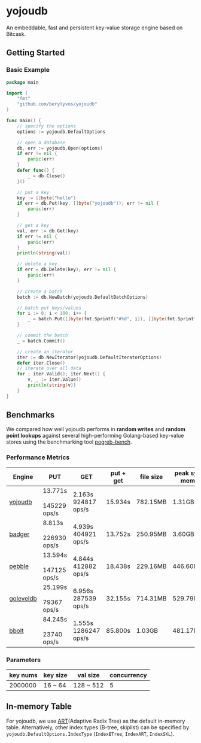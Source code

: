 # yojoudb
An embeddable, fast and persistent key-value storage engine based on Bitcask.

## Getting Started

### Basic Example
```go
package main

import (
	"fmt"
	"github.com/berylyvos/yojoudb"
)

func main() {
	// specify the options
	options := yojoudb.DefaultOptions

	// open a database
	db, err := yojoudb.Open(options)
	if err != nil {
		panic(err)
	}
	defer func() {
		_ = db.Close()
	}()

	// put a key
	key := []byte("hello")
	if err = db.Put(key, []byte("yojoudb")); err != nil {
		panic(err)
	}

	// get a key
	val, err := db.Get(key)
	if err != nil {
		panic(err)
	}
	println(string(val))

	// delete a key
	if err = db.Delete(key); err != nil {
		panic(err)
	}

	// create a batch
	batch := db.NewBatch(yojoudb.DefaultBatchOptions)

	// batch put keys/values
	for i := 0; i < 100; i++ {
		_ = batch.Put([]byte(fmt.Sprintf("#%d", i)), []byte(fmt.Sprintf("yojoudb-%d", i)))
	}

	// commit the batch
	_ = batch.Commit()

	// create an iterator
	iter := db.NewIterator(yojoudb.DefaultIteratorOptions)
	defer iter.Close()
	// iterate over all data
	for ; iter.Valid(); iter.Next() {
		v, _ := iter.Value()
		println(string(v))
	}
}
```

## Benchmarks

We compared how well yojoudb performs in **random writes** and **random point lookups** against several high-performing Golang-based key-value stores using the benchmarking tool [pogreb-bench](https://github.com/akrylysov/pogreb-bench).

### Performance Metrics

| Engine                                           | PUT                                | GET                                 | put + get | file size | peak sys mem |
|--------------------------------------------------|------------------------------------|-------------------------------------|-----------|-----------|--------------|
| [yojoudb](https://github.com/berylyvos/yojoudb)  | 13.771s  &nbsp;&nbsp; 145229 ops/s | 2.163s &nbsp;&nbsp;   924817 ops/s  | 15.934s   | 782.15MB  | 1.31GB       |
| [badger](https://github.com/dgraph-io/badger)    | 8.813s   &nbsp;&nbsp; 226930 ops/s | 4.939s  &nbsp;&nbsp;   404921 ops/s | 13.752s   | 250.95MB  | 3.60GB       |
| [pebble](https://github.com/cockroachdb/pebble)  | 13.594s  &nbsp;&nbsp; 147125 ops/s | 4.844s  &nbsp;&nbsp;   412882 ops/s | 18.438s   | 229.16MB  | 446.60MB     |
| [goleveldb](https://github.com/syndtr/goleveldb) | 25.199s  &nbsp;&nbsp;  79367 ops/s | 6.956s &nbsp;&nbsp;   287539 ops/s  | 32.155s   | 714.31MB  | 529.79MB     |
| [bbolt](https://github.com/etcd-io/bbolt)        | 84.245s  &nbsp;&nbsp;  23740 ops/s | 1.555s &nbsp;&nbsp;   1286247 ops/s | 85.800s   | 1.03GB    | 481.17MB     |

### Parameters

| key nums  | key size | val size  | concurrency |
|-----------|----------|-----------|-------------|
| 2000000   | 16 ~ 64  | 128 ~ 512 | 5           |

## In-memory Table

For yojoudb, we use [ART](https://github.com/plar/go-adaptive-radix-tree)(Adaptive Radix Tree) as the default in-memory table. Alternatively, other index types (B-tree, skiplist) can be specified by `yojoudb.DefaultOptions.IndexType` (`IndexBTree`, `IndexART`, `IndexSKL`).